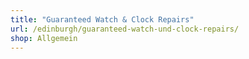 ```yaml
---
title: "Guaranteed Watch & Clock Repairs"
url: /edinburgh/guaranteed-watch-und-clock-repairs/
shop: Allgemein
---
```

